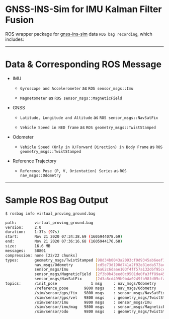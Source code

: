# GNSS-INS-Sim for IMU Kalman Filter Fusion

ROS wrapper package for [gnss-ins-sim](https://github.com/Aceinna/gnss-ins-sim) data `ROS bag recording`, which includes:

---

# Data & Corresponding ROS Message

* IMU 
    
    * `Gyroscope and Accelerometer` as `ROS sensor_msgs::Imu`

    * `Magnetometer` as `ROS sensor_msgs::MagneticField`

* GNSS

    * `Latitude, Longitude and Altitude` as `ROS sensor_msgs::NavSatFix`

    * `Vehicle Speed in NED frame` as `ROS geometry_msgs::TwistStamped`

* Odometer

    * `Vehicle Speed (Only in X/Forward Direction) in Body Frame` as `ROS geometry_msgs::TwistStamped`

* Reference Trajectory

    * `Reference Pose (P, V, Orientation) Series` as `ROS nav_msgs::Odometry`

---

# Sample ROS Bag Output

```bash
$ rosbag info virtual_proving_ground.bag 

path:        virtual_proving_ground.bag
version:     2.0
duration:    1:37s (97s)
start:       Nov 21 2020 07:34:38.69 (1605944078.69)
end:         Nov 21 2020 07:36:16.68 (1605944176.68)
size:        16.6 MB
messages:    58801
compression: none [22/22 chunks]
types:       geometry_msgs/TwistStamped [98d34b0043a2093cf9d9345ab6eef12e]
             nav_msgs/Odometry          [cd5e73d190d741a2f92e81eda573aca7]
             sensor_msgs/Imu            [6a62c6daae103f4ff57a132d6f95cec2]
             sensor_msgs/MagneticField  [2f3b0b43eed0c9501de0fa3ff89a45aa]
             sensor_msgs/NavSatFix      [2d3a8cd499b9b4a0249fb98fd05cfa48]
topics:      /init_pose               1 msg     : nav_msgs/Odometry         
             /reference_pose       9800 msgs    : nav_msgs/Odometry         
             /sim/sensor/gps/fix   9800 msgs    : sensor_msgs/NavSatFix     
             /sim/sensor/gps/vel   9800 msgs    : geometry_msgs/TwistStamped
             /sim/sensor/imu       9800 msgs    : sensor_msgs/Imu           
             /sim/sensor/imu/mag   9800 msgs    : sensor_msgs/MagneticField 
             /sim/sensor/odo       9800 msgs    : geometry_msgs/TwistStamped

```